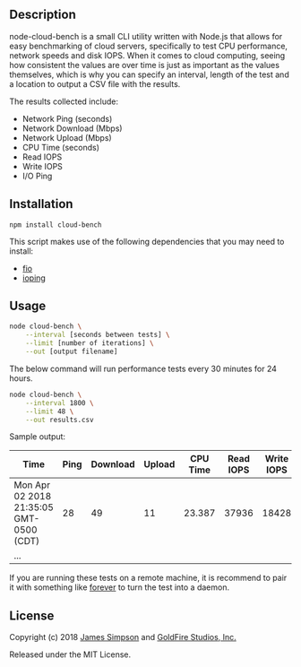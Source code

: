 ## Description
node-cloud-bench is a small CLI utility written with Node.js that allows for easy benchmarking of cloud servers, specifically to test CPU performance, network speeds and disk IOPS. When it comes to cloud computing, seeing how consistent the values are over time is just as important as the values themselves, which is why you can specify an interval, length of the test and a location to output a CSV file with the results.

The results collected include:

* Network Ping (seconds)
* Network Download (Mbps)
* Network Upload (Mbps)
* CPU Time (seconds)
* Read IOPS
* Write IOPS
* I/O Ping

## Installation

```
npm install cloud-bench
```

This script makes use of the following dependencies that you may need to install:

* [fio](https://github.com/axboe/fio)
* [ioping](https://github.com/koct9i/ioping)

## Usage

```bash
node cloud-bench \
    --interval [seconds between tests] \
    --limit [number of iterations] \
    --out [output filename]
```

The below command will run performance tests every 30 minutes for 24 hours.

```bash
node cloud-bench \
    --interval 1800 \
    --limit 48 \
    --out results.csv
```

Sample output:

| Time | Ping | Download | Upload | CPU Time | Read IOPS | Write IOPS | IO Ping |
| ---- | ---- | -------- | ------ | -------- | --------- | ---------- | ------- |
| Mon Apr 02 2018 21:35:05 GMT-0500 (CDT) | 28 | 49 | 11 | 23.387 | 37936 | 18428 |15.4us |
| ... |

If you are running these tests on a remote machine, it is recommend to pair it with something like [forever](https://github.com/nodejitsu/forever) to turn the test into a daemon.

## License

Copyright (c) 2018 [James Simpson](https://twitter.com/GoldFireStudios) and [GoldFire Studios, Inc.](https://goldfirestudios.com)

Released under the MIT License.